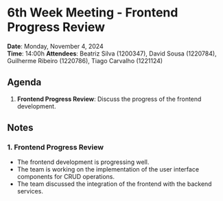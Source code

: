 # 6th Week Meeting - Frontend Progress Review

**Date**: Monday, November 4, 2024  
**Time**: 14:00h
**Attendees**: Beatriz Silva (1200347), David Sousa (1220784), Guilherme Ribeiro (1220786), Tiago Carvalho (1221124)

## Agenda

1. **Frontend Progress Review**: Discuss the progress of the frontend development.

## Notes

### 1. Frontend Progress Review

- The frontend development is progressing well.
- The team is working on the implementation of the user interface components for CRUD operations.
- The team discussed the integration of the frontend with the backend services.
